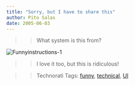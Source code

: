 ```yaml
---
title: "Sorry, but I have to share this"
author: Pito Salas
date: 2005-06-03
---
```



>>

>> What system is this from?

>>

>>
![Funnyinstructions-1](https://i0.wp.com/s3.media.squarespace.com/production/1075723/12829350/weblogs/funnyinstructions.jpg?resize=314%2C104)

>>

>> I love it too, but this is ridiculous!

>>

>> Technorati Tags: [funny](<http://technorati.com/tag/funny>),
[technical](<http://technorati.com/tag/technical>),
[UI](<http://technorati.com/tag/UI>)


